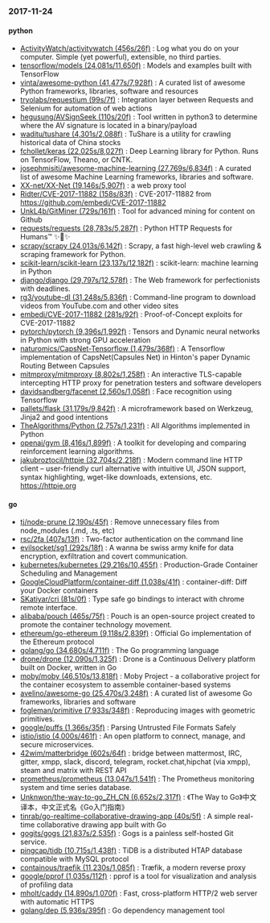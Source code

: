 ### 2017-11-24

#### python
* [ActivityWatch/activitywatch (456s/26f)](https://github.com/ActivityWatch/activitywatch) : Log what you do on your computer. Simple (yet powerful), extensible, no third parties.
* [tensorflow/models (24,081s/11,650f)](https://github.com/tensorflow/models) : Models and examples built with TensorFlow
* [vinta/awesome-python (41,477s/7,928f)](https://github.com/vinta/awesome-python) : A curated list of awesome Python frameworks, libraries, software and resources
* [tryolabs/requestium (99s/7f)](https://github.com/tryolabs/requestium) : Integration layer between Requests and Selenium for automation of web actions
* [hegusung/AVSignSeek (110s/20f)](https://github.com/hegusung/AVSignSeek) : Tool written in python3 to determine where the AV signature is located in a binary/payload
* [waditu/tushare (4,301s/2,088f)](https://github.com/waditu/tushare) : TuShare is a utility for crawling historical data of China stocks
* [fchollet/keras (22,025s/8,027f)](https://github.com/fchollet/keras) : Deep Learning library for Python. Runs on TensorFlow, Theano, or CNTK.
* [josephmisiti/awesome-machine-learning (27,769s/6,834f)](https://github.com/josephmisiti/awesome-machine-learning) : A curated list of awesome Machine Learning frameworks, libraries and software.
* [XX-net/XX-Net (19,146s/5,907f)](https://github.com/XX-net/XX-Net) : a web proxy tool
* [Ridter/CVE-2017-11882 (158s/83f)](https://github.com/Ridter/CVE-2017-11882) : CVE-2017-11882 from https://github.com/embedi/CVE-2017-11882
* [UnkL4b/GitMiner (729s/161f)](https://github.com/UnkL4b/GitMiner) : Tool for advanced mining for content on Github
* [requests/requests (28,783s/5,287f)](https://github.com/requests/requests) : Python HTTP Requests for Humans™ ✨🍰✨
* [scrapy/scrapy (24,013s/6,142f)](https://github.com/scrapy/scrapy) : Scrapy, a fast high-level web crawling & scraping framework for Python.
* [scikit-learn/scikit-learn (23,137s/12,182f)](https://github.com/scikit-learn/scikit-learn) : scikit-learn: machine learning in Python
* [django/django (29,797s/12,578f)](https://github.com/django/django) : The Web framework for perfectionists with deadlines.
* [rg3/youtube-dl (31,248s/5,836f)](https://github.com/rg3/youtube-dl) : Command-line program to download videos from YouTube.com and other video sites
* [embedi/CVE-2017-11882 (281s/92f)](https://github.com/embedi/CVE-2017-11882) : Proof-of-Concept exploits for CVE-2017-11882
* [pytorch/pytorch (9,396s/1,992f)](https://github.com/pytorch/pytorch) : Tensors and Dynamic neural networks in Python with strong GPU acceleration
* [naturomics/CapsNet-Tensorflow (1,479s/368f)](https://github.com/naturomics/CapsNet-Tensorflow) : A Tensorflow implementation of CapsNet(Capsules Net) in Hinton's paper Dynamic Routing Between Capsules
* [mitmproxy/mitmproxy (8,802s/1,258f)](https://github.com/mitmproxy/mitmproxy) : An interactive TLS-capable intercepting HTTP proxy for penetration testers and software developers
* [davidsandberg/facenet (2,560s/1,058f)](https://github.com/davidsandberg/facenet) : Face recognition using Tensorflow
* [pallets/flask (31,179s/9,842f)](https://github.com/pallets/flask) : A microframework based on Werkzeug, Jinja2 and good intentions
* [TheAlgorithms/Python (2,757s/1,231f)](https://github.com/TheAlgorithms/Python) : All Algorithms implemented in Python
* [openai/gym (8,416s/1,899f)](https://github.com/openai/gym) : A toolkit for developing and comparing reinforcement learning algorithms.
* [jakubroztocil/httpie (32,704s/2,218f)](https://github.com/jakubroztocil/httpie) : Modern command line HTTP client – user-friendly curl alternative with intuitive UI, JSON support, syntax highlighting, wget-like downloads, extensions, etc. https://httpie.org

#### go
* [tj/node-prune (2,190s/45f)](https://github.com/tj/node-prune) : Remove unnecessary files from node_modules (.md, .ts, etc)
* [rsc/2fa (407s/13f)](https://github.com/rsc/2fa) : Two-factor authentication on the command line
* [evilsocket/sg1 (292s/18f)](https://github.com/evilsocket/sg1) : A wanna be swiss army knife for data encryption, exfiltration and covert communication.
* [kubernetes/kubernetes (29,216s/10,455f)](https://github.com/kubernetes/kubernetes) : Production-Grade Container Scheduling and Management
* [GoogleCloudPlatform/container-diff (1,038s/41f)](https://github.com/GoogleCloudPlatform/container-diff) : container-diff: Diff your Docker containers
* [SKatiyar/cri (81s/0f)](https://github.com/SKatiyar/cri) : Type safe go bindings to interact with chrome remote interface.
* [alibaba/pouch (465s/75f)](https://github.com/alibaba/pouch) : Pouch is an open-source project created to promote the container technology movement.
* [ethereum/go-ethereum (9,118s/2,839f)](https://github.com/ethereum/go-ethereum) : Official Go implementation of the Ethereum protocol
* [golang/go (34,680s/4,711f)](https://github.com/golang/go) : The Go programming language
* [drone/drone (12,090s/1,325f)](https://github.com/drone/drone) : Drone is a Continuous Delivery platform built on Docker, written in Go
* [moby/moby (46,510s/13,818f)](https://github.com/moby/moby) : Moby Project - a collaborative project for the container ecosystem to assemble container-based systems
* [avelino/awesome-go (25,470s/3,248f)](https://github.com/avelino/awesome-go) : A curated list of awesome Go frameworks, libraries and software
* [fogleman/primitive (7,933s/348f)](https://github.com/fogleman/primitive) : Reproducing images with geometric primitives.
* [google/puffs (1,366s/35f)](https://github.com/google/puffs) : Parsing Untrusted File Formats Safely
* [istio/istio (4,000s/461f)](https://github.com/istio/istio) : An open platform to connect, manage, and secure microservices.
* [42wim/matterbridge (602s/64f)](https://github.com/42wim/matterbridge) : bridge between mattermost, IRC, gitter, xmpp, slack, discord, telegram, rocket.chat,hipchat (via xmpp), steam and matrix with REST API
* [prometheus/prometheus (13,047s/1,541f)](https://github.com/prometheus/prometheus) : The Prometheus monitoring system and time series database.
* [Unknwon/the-way-to-go_ZH_CN (6,652s/2,317f)](https://github.com/Unknwon/the-way-to-go_ZH_CN) : 《The Way to Go》中文译本，中文正式名《Go入门指南》
* [tinrab/go-realtime-collaborative-drawing-app (40s/5f)](https://github.com/tinrab/go-realtime-collaborative-drawing-app) : A simple real-time collaborative drawing app built with Go
* [gogits/gogs (21,837s/2,535f)](https://github.com/gogits/gogs) : Gogs is a painless self-hosted Git service.
* [pingcap/tidb (10,715s/1,438f)](https://github.com/pingcap/tidb) : TiDB is a distributed HTAP database compatible with MySQL protocol
* [containous/traefik (11,230s/1,085f)](https://github.com/containous/traefik) : Træfik, a modern reverse proxy
* [google/pprof (1,035s/112f)](https://github.com/google/pprof) : pprof is a tool for visualization and analysis of profiling data
* [mholt/caddy (14,890s/1,070f)](https://github.com/mholt/caddy) : Fast, cross-platform HTTP/2 web server with automatic HTTPS
* [golang/dep (5,936s/395f)](https://github.com/golang/dep) : Go dependency management tool
